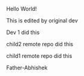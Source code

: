 Hello World!


This is edited by original dev

Dev 1 did this


child2 remote repo did this

child1 remote repo did this

Father-Abhishek

